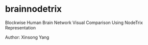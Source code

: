 # brainnodetrix
Blockwise Human Brain Network Visual Comparison Using NodeTrix Representation

Author: Xinsong Yang
